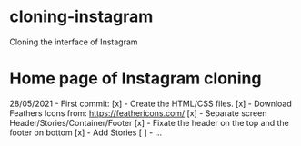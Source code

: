 # cloning-instagram
Cloning the interface of Instagram

# Home page of Instagram cloning
28/05/2021 - First commit:
  [x] - Create the HTML/CSS files.
  [x] - Download Feathers Icons from: https://feathericons.com/
  [x] - Separate screen Header/Stories/Container/Footer
  [x] - Fixate the header on the top and the footer on bottom
  [x] - Add Stories
  [ ] - ...
